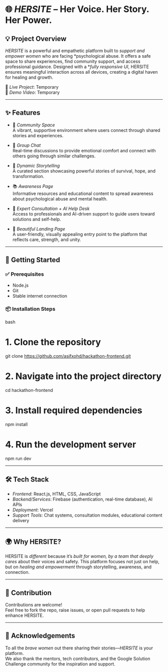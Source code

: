 # 🌐 *HERSITE* – Her Voice. Her Story. Her Power.

## 💡 Project Overview

*HERSITE* is a powerful and empathetic platform built to *support and empower women* who are facing *psychological abuse. It offers a safe space to share experiences, find community support, and access professional guidance. Designed with a **fully responsive UI*, HERSITE ensures meaningful interaction across all devices, creating a digital haven for healing and growth.

🔗 *Live Project*: Temporary  
🎥 *Demo Video*: Temporary

---

## ✨ Features

- 👭 *Community Space*  
  A vibrant, supportive environment where users connect through shared stories and experiences.

- 💬 *Group Chat*  
  Real-time discussions to provide emotional comfort and connect with others going through similar challenges.

- 📖 *Dynamic Storytelling*  
  A curated section showcasing powerful stories of survival, hope, and transformation.

- 📚 *Awareness Page*  
  Informative resources and educational content to spread awareness about psychological abuse and mental health.

- 🧠 *Expert Consultation + AI Help Desk*  
  Access to professionals and AI-driven support to guide users toward solutions and self-help.

- 🌈 *Beautiful Landing Page*  
  A user-friendly, visually appealing entry point to the platform that reflects care, strength, and unity.

---

## 🚀 Getting Started

### ✅ Prerequisites

- Node.js  
- Git  
- Stable internet connection

### 📦 Installation Steps

bash
# 1. Clone the repository
git clone https://github.com/asifxohd/hackathon-frontend.git

# 2. Navigate into the project directory
cd hackathon-frontend

# 3. Install required dependencies
npm install

# 4. Run the development server
npm run dev


---

## 🛠 Tech Stack

- *Frontend*: React.js, HTML, CSS, JavaScript  
- *Backend/Services*: Firebase (authentication, real-time database), AI APIs  
- *Deployment*: Vercel  
- *Support Tools*: Chat systems, consultation modules, educational content delivery

---

## 🌍 Why HERSITE?

HERSITE is *different* because it’s *built for women, by a team that deeply cares* about their voices and safety. This platform focuses not just on help, but on *healing and empowerment* through storytelling, awareness, and connection.

---

## 🤝 Contribution

Contributions are welcome!  
Feel free to fork the repo, raise issues, or open pull requests to help enhance HERSITE.

---

## 🫶 Acknowledgements

To all the *brave women* out there sharing their stories—*HERSITE* is your platform.  
We also thank the mentors, tech contributors, and the Google Solution Challenge community for the inspiration and support.

